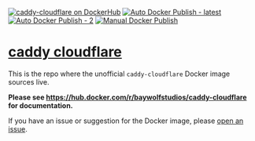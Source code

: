[![caddy-cloudflare on DockerHub](https://img.shields.io/badge/docker-ready-blue.svg)](https://hub.docker.com/r/baywolfstudios/caddy-cloudflare)
[![Auto Docker Publish - latest](https://github.com/baywolf-studios/caddy-cloudflare-docker/actions/workflows/auto_docker_publish-latest.yml/badge.svg)](https://github.com/baywolf-studios/caddy-cloudflare-docker/actions/workflows/auto_docker_publish-latest.yml)
[![Auto Docker Publish - 2](https://github.com/baywolf-studios/caddy-cloudflare-docker/actions/workflows/auto_docker_publish-2.yml/badge.svg)](https://github.com/baywolf-studios/caddy-cloudflare-docker/actions/workflows/auto_docker_publish-2.yml)
[![Manual Docker Publish](https://github.com/baywolf-studios/caddy-cloudflare-docker/actions/workflows/manual_docker_publish.yml/badge.svg)](https://github.com/baywolf-studios/caddy-cloudflare-docker/actions/workflows/manual_docker_publish.yml)

# [caddy cloudflare](https://hub.docker.com/r/baywolfstudios/caddy-cloudflare)

This is the repo where the unofficial `caddy-cloudflare` Docker image sources live.

**Please see https://hub.docker.com/r/baywolfstudios/caddy-cloudflare for documentation.**

If you have an issue or suggestion for the Docker image, please [open an issue](https://github.com/baywolf-studios/caddy-cloudflare-docker/issues/new).
